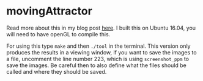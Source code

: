 # movingAttractor

Read more about this in my blog post [here](https://gumeo.github.io/post/visualizing-strange-attractors/). I built this on Ubuntu 16.04, you will need to have openGL to compile this.

For using this type `make` and then `./tool` in the terminal. This version only produces the results in a viewing window, if you want to save the images to a file, uncomment the line number 223, which is using `screenshot_ppm` to save the images. Be careful then to also define what the files should be called and where they should be saved.
